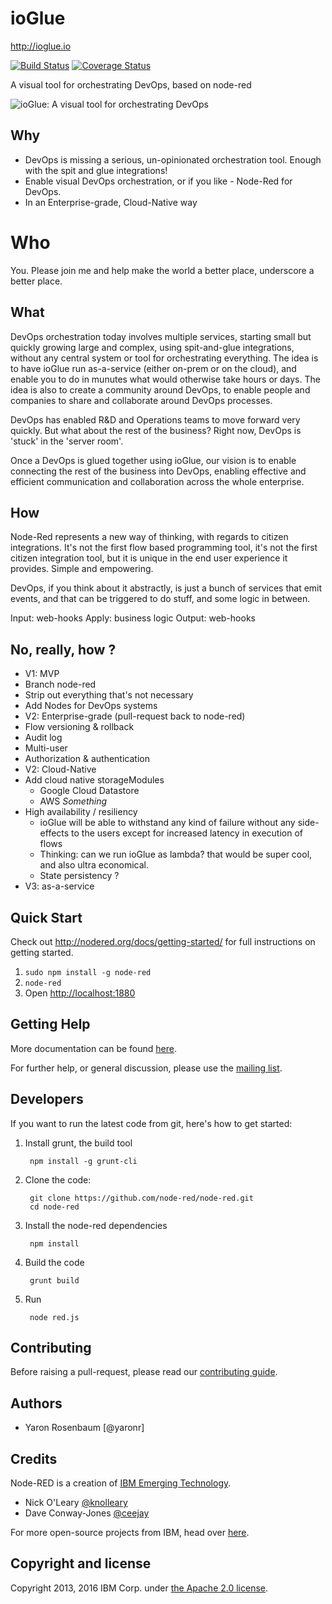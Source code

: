 # ioGlue

http://ioglue.io

[![Build Status](https://travis-ci.org/node-red/node-red.svg)](https://travis-ci.org/node-red/node-red)
[![Coverage Status](https://coveralls.io/repos/node-red/node-red/badge.svg?branch=master)](https://coveralls.io/r/node-red/node-red?branch=master)

A visual tool for orchestrating DevOps, based on node-red

![ioGlue: A visual tool for orchestrating DevOps](http://nodered.org/images/node-red-screenshot.png)

## Why
* DevOps is missing a serious, un-opinionated orchestration tool. Enough with the spit and glue integrations!
* Enable visual DevOps orchestration, or if you like - Node-Red for DevOps.
* In an Enterprise-grade, Cloud-Native way

# Who
You.
Please join me and help make the world a better place, underscore a better place.


## What
DevOps orchestration today involves multiple services, starting small but quickly growing large and complex, using spit-and-glue integrations, without any central system or tool for orchestrating everything.
The idea is to have ioGlue run as-a-service (either on-prem or on the cloud), and enable you to do in munutes what would otherwise take hours or days.
The idea is also to create a community around DevOps, to enable people and companies to share and collaborate around DevOps processes.

DevOps has enabled R&D and Operations teams to move forward very quickly. But what about the rest of the business? Right now, DevOps is 'stuck' in the 'server room'.

Once a DevOps is glued together using ioGlue, our vision is to enable connecting the rest of the business into DevOps, enabling effective and efficient communication and collaboration across the whole enterprise.

## How
Node-Red represents a new way of thinking, with regards to citizen integrations. It's not the first flow based programming tool, it's not the first citizen integration tool, but it is unique in the end user experience it provides. Simple and empowering.

DevOps, if you think about it abstractly, is just a bunch of services that emit events, and that can be triggered to do stuff, and some logic in between.

Input: web-hooks
Apply: business logic
Output: web-hooks

## No, really, how ?
* V1: MVP
 * Branch node-red
 * Strip out everything that's not necessary
 * Add Nodes for DevOps systems
* V2: Enterprise-grade (pull-request back to node-red)
 * Flow versioning & rollback
 * Audit log
 * Multi-user
 * Authorization & authentication
* V2: Cloud-Native
 * Add cloud native storageModules
   * Google Cloud Datastore
   * AWS *Something*
 * High availability / resiliency
   * ioGlue will be able to withstand any kind of failure without any side-effects to the users except for increased latency in execution of flows
   * Thinking: can we run ioGlue as lambda? that would be super cool, and also ultra economical.
   * State persistency ?
* V3: as-a-service

## Quick Start

Check out http://nodered.org/docs/getting-started/ for full instructions on getting
started.

1. `sudo npm install -g node-red`
2. `node-red`
3. Open <http://localhost:1880>

## Getting Help

More documentation can be found [here](http://nodered.org/docs).

For further help, or general discussion, please use the
[mailing list](https://groups.google.com/forum/#!forum/node-red).

## Developers

If you want to run the latest code from git, here's how to get started:

1. Install grunt, the build tool

        npm install -g grunt-cli

2. Clone the code:

        git clone https://github.com/node-red/node-red.git
        cd node-red

3. Install the node-red dependencies

        npm install

4. Build the code

        grunt build

5. Run

        node red.js

## Contributing

Before raising a pull-request, please read our
[contributing guide](https://github.com/node-red/node-red/blob/master/CONTRIBUTING.md).

## Authors

* Yaron Rosenbaum [@yaronr]

## Credits

Node-RED is a creation of [IBM Emerging Technology](http://ibm.com/blogs/et).

* Nick O'Leary [@knolleary](http://twitter.com/knolleary)
* Dave Conway-Jones [@ceejay](http://twitter.com/ceejay)

For more open-source projects from IBM, head over [here](http://ibm.github.io).

## Copyright and license

Copyright 2013, 2016 IBM Corp. under [the Apache 2.0 license](LICENSE).
